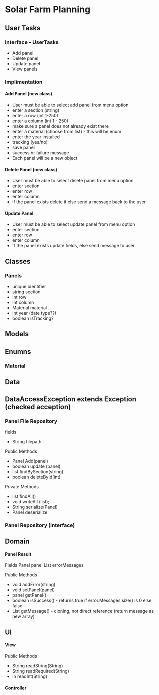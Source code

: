 # Solar Farm Planning

## User Tasks 

### Interface - UserTasks
 * Add panel 
 * Delete panel 
 * Update panel
 * View panels 

### Implimentation 
#### Add Panel (new class)
* User must be able to select add panel from menu option 
* enter a section (string)
* enter a row (int 1-250)
* enter a column (int 1 - 250)
* make sure a panel does not already exist there
* enter a material (choose from list) - this will be enum
* enter the year installed 
* tracking (yes/no)
* save panel 
* success or failure message 
* Each panel will be a new object 

#### Delete Panel (new class)
* User must be able to select delete panel from menu option 
* enter section
* enter row
* enter column
* if the panel exists delete it else send a message back to the user

#### Update Panel 
* User must be able to select update panel from menu option
* enter section
* enter row
* enter column
* If the panel exists update fields, else send message to user


## Classes
### Panels 
* unique identifier 
* string section 
* int row
* int column
* Material material 
* int year (date type??)
* boolean isTracking?


## Models

## Enumns
 ### Material


## Data
## DataAccessException extends Exception (checked acception)

### Panel File Repository 
fields 
- String filepath 

Public Methods 
* Panel Add(panel)
* boolean update (panel)
* list<Panel> findBySection(string)
* boolean deleteById(int)

Private Methods
* list<Panel> findAll()
* void writeAll (list<Panel>);
* String serialize(Panel)
* Panel deserialize 

### Panel Repository (interface)


## Domain
#### Panel Result
Fields 
Panel panel
List <string> errorMessages

Public Methods
* void addError(string)
* void setPanel(panel)
* panel getPanel() 
* boolean isSuccess() - returns true if error.Messages.size() is 0 else false 
* List<String> getMessage() - cloning, not direct reference (return message as new array)


## UI


#### View

Public Methods
- String readString(String)
- String readRequired(String)
- in readInt(String)

#### Controller


